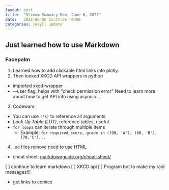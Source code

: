 ```yaml
---
layout: post
title:  "Stream Summary Mon, June 6, 2022"
date:   2022-06-06 21:47:56 -0700
categories: jekyll update
---
```


## Just learned how to use Markdown
### Facepalm

1. Learned how to add clickable html links into plotly.
2. Then looked XKCD API wrappers in python
- imported xkcd-wrapper
- --user flag, helps with "check permission error"
Need to learn more about how to get API info using asyncio...
3. Codewars: 
- You can use `(*k)` to reference all arguments 
- *Look Up Table (LUT)*, reference tables, useful.
- `for loops` can iterate through multiple items
  - Example: `for required_score, grade in ((90, 'A'), (80, 'B'), (70,'C')...`
4. `.md` files remove need to use HTML
- cheat sheet: [markdownguide.org/cheat-sheet/](https://www.markdownguide.org/cheat-sheet/)

[ ] continue to learn markdown
[ ] XKCD api 
[ ] Program bot to make my raid messages!!!
  - get links to comics
